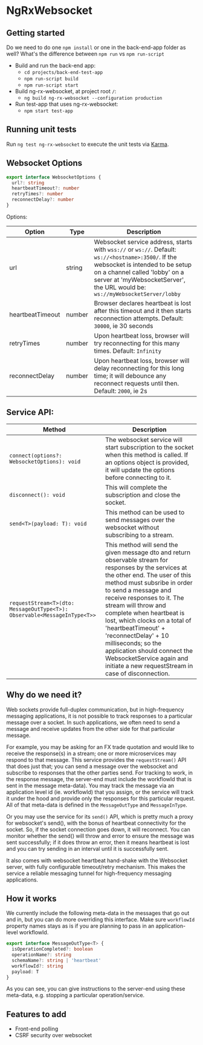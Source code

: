# NgRxWebsocket

## Getting started

Do we need to do one `npm install` or one in the back-end-app folder as well?
What's the difference between `npm run` vs `npm run-script`

- Build and run the back-end app:
  - `cd projects/back-end-test-app`
  - `npm run-script build`
  - `npm run-script start`
- Build ng-rx-websocket, at project root `/`:
  - `ng build ng-rx-websocket --configuration production`
- Run test-app that uses ng-rx-websocket:
  - `npm start test-app`

## Running unit tests

Run `ng test ng-rx-websocket` to execute the unit tests via [Karma](https://karma-runner.github.io).

## Websocket Options

```ts
export interface WebsocketOptions {
  url?: string
  heartbeatTimeout?: number
  retryTimes?: number
  reconnectDelay?: number
}
```

Options:

| Option           | Type   | Description                                                                                                                                                                                                                                             |
| ---------------- | ------ | ------------------------------------------------------------------------------------------------------------------------------------------------------------------------------------------------------------------------------------------------------- |
| url              | string | Websocket service address, starts with `wss://` or `ws://`. Default: `ws://<hostname>:3500/`. If the websocket is intended to be setup on a channel called 'lobby' on a server at 'myWebsocketServer', the URL would be: `ws://myWebsocketServer/lobby` |
| heartbeatTimeout | number | Browser declares heartbeat is lost after this timeout and it then starts reconnection attempts. Default: `30000`, ie 30 seconds                                                                                                                         |
| retryTimes       | number | Upon heartbeat loss, browser will try reconnecting for this many times. Default: `Infinity`                                                                                                                                                             |
| reconnectDelay   | number | Upon heartbeat loss, browser will delay reconnecting for this long time; it will debounce any reconnect requests until then. Default: `2000`, ie 2s                                                                                                     |

## Service API:

| Method                                                                   | Description                                                                                                                                                                                                                                                                                                                                                                                                                                                                                   |
| ------------------------------------------------------------------------ | --------------------------------------------------------------------------------------------------------------------------------------------------------------------------------------------------------------------------------------------------------------------------------------------------------------------------------------------------------------------------------------------------------------------------------------------------------------------------------------------- |
| `connect(options?: WebsocketOptions): void`                              | The websocket service will start subscription to the socket when this method is called. If an options object is provided, it will update the options before connecting to it.                                                                                                                                                                                                                                                                                                                 |
| `disconnect(): void`                                                     | This will complete the subscription and close the socket.                                                                                                                                                                                                                                                                                                                                                                                                                                     |
| `send<T>(payload: T): void`                                              | This method can be used to send messages over the websocket without subscribing to a stream.                                                                                                                                                                                                                                                                                                                                                                                                  |
| `requestStream<T>(dto: MessageOutType<T>): Observable<MessageInType<T>>` | This method will send the given message dto and return observable stream for responses by the services at the other end. The user of this method must subsribe in order to send a message and receive responses to it. The stream will throw and complete when heartbeat is lost, which clocks on a total of 'heartbeatTimeout' + 'reconnectDelay' + 10 milliseconds; so the application should connect the WebsocketService again and initiate a new requestStream in case of disconnection. |

## Why do we need it?

Web sockets provide full-duplex communication, but in high-frequency messaging applications, it is not possible to track responses to a particular message over a socket. In such applications, we often need to send a message and receive updates from the other side for that particular message.

For example, you may be asking for an FX trade quotation and would like to receive the response(s) in a stream; one or more microservices may respond to that message. This service provides the `requestStream()` API that does just that; you can send a message over the websocket and subscribe to responses that the other parties send. For tracking to work, in the response message, the server-end must include the workflowId that is sent in the message meta-data). You may track the message via an application level id (ie. workflowId) that you assign, or the service will track it under the hood and provide only the responses for this particular request. All of that meta-data is defined in the `MessageOutType` and `MessageInType`.

Or you may use the service for its `send()` API, which is pretty much a proxy for websocket's send(), with the bonus of heartbeat connectivity for the socket. So, if the socket connection goes down, it will reconnect. You can monitor whether the send() will throw and error to ensure the message was sent successfully; if it does throw an error, then it means heartbeat is lost and you can try sending in an interval until it is successfully sent.

It also comes with websocket heartbeat hand-shake with the Websocket server, with fully configurable timeout/retry mechanism. This makes the service a reliable messaging tunnel for high-frequency messaging applications.

## How it works

We currently include the following meta-data in the messages that go out and in, but you can do more overriding this interface. Make sure `workflowId` property names stays as is if you are planning to pass in an application-level workflowId.

```ts
export interface MessageOutType<T> {
  isOperationCompleted?: boolean
  operationName?: string
  schemaName?: string | 'heartbeat'
  workflowId?: string
  payload: T
}
```

As you can see, you can give instructions to the server-end using these meta-data, e.g. stopping a particular operation/service.

## Features to add

- Front-end polling
- CSRF security over websocket
